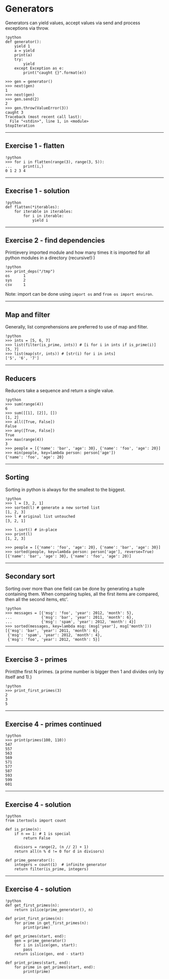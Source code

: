 # Generators

Generators can yield values, accept values via send and process exceptions via throw.

	!python
	def generator():
		yield 1
		a = yield
		print(a)
		try:
			yield
		except Exception as e:
			print("caught {}".format(e))

	>>> gen = generator()
	>>> next(gen)
	1
	>>> next(gen)
	>>> gen.send(2)
	2
	>>> gen.throw(ValueError(3))
	caught 3
	Traceback (most recent call last):
	  File "<stdin>", line 1, in <module>
    StopIteration


---

## Exercise 1 - flatten

	!python
	>>> for i in flatten(range(3), range(3, 5)):
	...     print(i,)
	0 1 2 3 4

---

## Execrise 1 - solution

	!python
	def flatten(*iterables):
		for iterable in iterables:
			for i in iterable:
				yield i

---

## Exercise 2 - find dependencies

Print(every imported module and how many times it is imported for all python modules in a directory (recursive!):)

	!python
	>>> print_deps("/tmp")
	os      1
	sys     2
    csv     1

Note: import can be done using `import os` and `from os import environ`.

---

## Map and filter

Generally, list comprehensions are preferred to use of map and filter.


	!python
	>>> ints = [5, 6, 7]
	>>> list(filter(is_prime, ints)) # [i for i in ints if is_prime(i)]
	[5, 7]
	>>> list(map(str, ints)) # [str(i) for i in ints]
	['5', '6', '7']


---

## Reducers

Reducers take a sequence and return a single value.

	!python
	>>> sum(range(4))
	6
	>>> sum([[1], [2]], [])
	[1, 2]
	>>> all([True, False])
	False
	>>> any([True, False])
	True
	>>> max(range(4))
	3
	>>> people = [{'name': 'bar', 'age': 30}, {'name': 'foo', 'age': 20}]
	>>> min(people, key=lambda person: person['age'])
	{'name': 'foo', 'age': 20}

---

## Sorting

Sorting in python is always for the smallest to the biggest.

	!python
	>>> l = [3, 2, 1]
	>>> sorted(l) # generate a new sorted list
	[1, 2, 3]
	>>> l # original list untouched
	[3, 2, 1]

	>>> l.sort() # in-place
	>>> print(l)
	[1, 2, 3]

	>>> people = [{'name': 'foo', 'age': 20}, {'name': 'bar', 'age': 30}]
	>>> sorted(people, key=lambda person: person['age'], reverse=True)
	[{'name': 'bar', 'age': 30}, {'name': 'foo', 'age': 20)]

---

## Secondary sort

Sorting over more than one field can be done by generating a tuple containing them.
When comparing tuples, all the first items are compared, then all the second items, etc'.

	!python
	>>> messages = [{'msg': 'foo', 'year': 2012, 'month': 5},
	...             {'msg': 'bar', 'year': 2011, 'month': 6},
	...             {'msg': 'spam', 'year': 2012, 'month': 4}]
	>>> sorted(messages, key=lambda msg: (msg['year'], msg['month']))
	[{'msg': 'bar', 'year': 2011, 'month': 6},
     {'msg': 'spam', 'year': 2012, 'month': 4},
	 {'msg': 'foo', 'year': 2012, 'month': 5}]

---

## Exercise 3 - primes

Print(the first N primes. (a prime number is bigger then 1 and divides only by itself and 1).)

	!python
	>>> print_first_primes(3)
	2
	3
	5

---

## Exercise 4 - primes continued

	!python
	>>> print(primes(100, 110))
	547
	557
	563
	569
	571
	577
	587
	593
	599
	601

---

## Exercise 4 - solution

	!python
	from itertools import count

	def is_prime(n):
		if n == 1: # 1 is special
			return False

		divisors = range(2, (n // 2) + 1)
		return all(n % d != 0 for d in divisors)

	def prime_generator():
		integers = count(1)  # infinite generator
		return filter(is_prime, integers)

---

## Exercise 4 - solution

	!python
	def get_first_primes(n):
		return islice(prime_generator(), n)

	def print_first_primes(n):
		for prime in get_first_primes(n):
			print(prime)

	def get_primes(start, end):
		gen = prime_generator()
		for i in islice(gen, start):
			pass
		return islice(gen, end - start)

	def print_primes(start, end):
		for prime in get_primes(start, end):
			print(prime)
